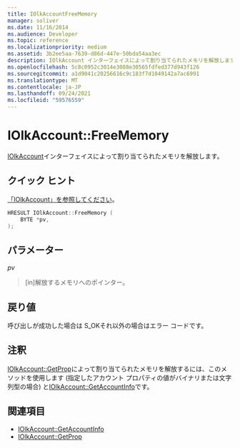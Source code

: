 ```yaml
---
title: IOlkAccountFreeMemory
manager: soliver
ms.date: 11/16/2014
ms.audience: Developer
ms.topic: reference
ms.localizationpriority: medium
ms.assetid: 3b2ee5aa-7639-d86d-447e-50bda54aa3ec
description: IOlkAccount インターフェイスによって割り当てられたメモリを解放します。
ms.openlocfilehash: 5c8c0952c3014e3088e30565fdfed377d943f126
ms.sourcegitcommit: a1d9041c20256616c9c183f7d1049142a7ac6991
ms.translationtype: MT
ms.contentlocale: ja-JP
ms.lasthandoff: 09/24/2021
ms.locfileid: "59576559"
---
```

# <a name="iolkaccountfreememory"></a>IOlkAccount::FreeMemory

[IOlkAccount](iolkaccount.md)インターフェイスによって割り当てられたメモリを解放します。 
  
## <a name="quick-info"></a>クイック ヒント

[「IOlkAccount」を参照してください](iolkaccount.md)。
  
```cpp
HRESULT IOlkAccount::FreeMemory (  
    BYTE *pv, 
); 

```

## <a name="parameters"></a>パラメーター

_pv_
  
> [in]解放するメモリへのポインター。
    
## <a name="return-values"></a>戻り値

呼び出しが成功した場合は S_OKそれ以外の場合はエラー コードです。
  
## <a name="remarks"></a>注釈

[IOlkAccount::GetProp](iolkaccount-getprop.md)によって割り当てられたメモリを解放するには、このメソッドを使用します (指定したアカウント プロパティの値がバイナリまたは文字列型の場合) と[IOlkAccount::GetAccountInfo](iolkaccount-getaccountinfo.md)です。
  
## <a name="see-also"></a>関連項目

- [IOlkAccount::GetAccountInfo](iolkaccount-getaccountinfo.md)  
- [IOlkAccount::GetProp](iolkaccount-getprop.md)

